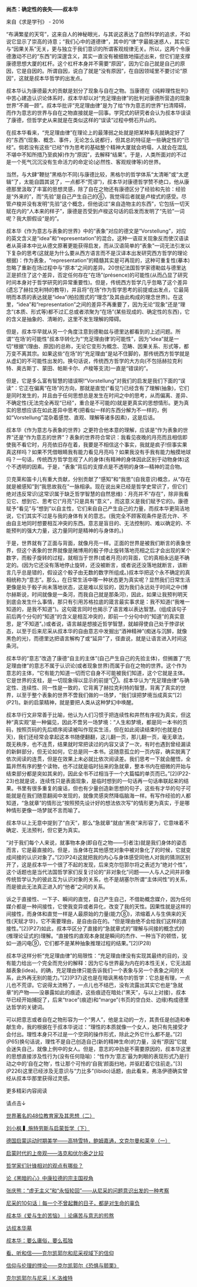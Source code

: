 **尚杰：确定性的丧失——叔本华**

来自《求是学刊》 - 2016

“布满繁星的天穹”，这来自人的神秘眼光，与其说这表达了自然科学的追求，不如说它显示了崇高的诗意；“我们心中的道德律”，其中的“律”字最能迷惑人，其实它与“因果关系”无关，更与独立于我们意识的所谓客观规律无关。所以，这两个令康德激动不已的“东西”的深邃含义，其实一直没有被细致地描述出来，但它们是支撑康德思想大厦的杠杆。这个杠杆本身并不需要“原因”，因为它自己就是自己的原因，它是自因的。所谓自因，说白了就是“没有原因”，在自因领域里不要讨论“原因”，这就是叔本华哲学的出发点。

叔本华认为康德最大的贡献是划分了现象与自在之物。当康德在《纯粹理性批判》中苦心建造认识论体系时，叔本华却以对“充足理由律”的批判对康德所营造的现象世界“不屑一顾”。叔本华批评“充足理由律”是为了给“作为意志的世界”扫清障碍，而作为意志的世界与自在之物直接就是一回事。学究式的研究者会认为叔本华误读了康德，但哲学史从来就是在类似这样的“误读”过程中劈石开山的。

在叔本华看来，“充足理由律”在理论上的最薄弱之处就是把某种事先就确定好了的“东西”(现象、概念、事件，无论怎么说都行，但其总的特征是一些确定性的“已经”。倘若没有这些“已经”作为思考的基础整个精神大厦就会坍塌，人就会在混乱不堪中不知所措乃至疯掉)作为“原因”，去解释“结果”。于是，人类所面对的不过是一个死气沉沉没有生命活力的命定论(必然性、客观规律等)的世界。

当然，与大肆“鞭挞”黑格尔不同(与康德比较，黑格尔的哲学体系“太清晰”或“太逻辑”了，太能自圆其说了，一点都不“荒谬”)，叔本华对康德哲学赞不绝口，他从康德那里汲取了丰富的思想灵感，除了自在之物还有康德区分了经验和先验：经验是“外来的”，而“先验”是自己产生自己的⑥，我觉得后者就是卢梭式的感受。尽管卢梭并没有发明“先验”这个概念，但他说过“来自造物主的东西”，它包括一切天赋在内的“人本来的样子”，康德是否受到卢梭这句话的启发而发明了“先验”一词呢？我大胆假设“是的”。

叔本华《作为意志与表象的世界》中的“表象”对应的德文是“Vorstellung”，对应的英文含义是“idea”和“representation”的混合。这种一语双关现象反而使汉语读者从英译本中比从德文原著更能获得启发，而从汉语简单的“表象”一词无法引发以下复杂的思考(这就是为什么要从西方语言而不是汉译本出发研究西方哲学的理论根据)：作为表象，“representation”的精髓其实是可再现的，这种可重复性(摹本)忽略了重新在场过程中与“原本”之间的差异。20世纪法国哲学家德勒兹与德里达正是抓住了这个差异，否定任何存在“在场”(présence)的可能性(从而凸显了研究时间本身对于哲学研究的异常重要性)。但是，传统西方哲学几乎忽略了这个差异(遗忘了赫拉克利特的教导)，并且将“在场”作为哲学思考的前提或出发点，它最简明而本质的表达就是“idea”(柏拉图式的“理念”及其由此构成的理念世界)。在这里，“idea”和“representation”之间的差异不再重要了，因为无论“现象”还是“理念”(本质、形式等)都不过汇总或者浓聚为“在场”(某些现成的、确定性的东西)，它的含义是抽象的、清晰的，这里不发生理解的障碍。

但是，叔本华早就从另一个角度注意到德勒兹与德里达都看到的上述问题。所谓“‘在场’的可能性”叔本华转化为“‘充足理由律’的可能性”，因为“idea”就是一切“根据”(理由、原因)的总称，无论它变形为概念、范畴、因果关系、形式等，都万变不离其宗。如果这些“在场”的“充足理由”是站不住脚的，那传统西方哲学就是从虚幻的不可能性出发的。换句话说，传统西方哲学的大方向(不包括赫拉克利特、奥古斯丁、蒙田、帕斯卡尔、卢梭等支流)一直是“错误的”。

但是，它是多么富有智慧的错误啊!“Vorstellung”对我们的启发是我们下面的“误读”：它正在偏离“在场”的方向，那就是直觉(“看见”)已经含有了理解(抽象)，它们是同时发生的，并且由于任何思想总是发生在时间之中的思考，从而偏离、差异、不确定性(无法完全再现“已经”，重合是不可能的)就是更真实的思想情形。更为真实的思想应该在如此差异中思考(把看似一样的东西分解为不一样的，例如“Vorstellung”混杂着感觉、直观、理解等诸多因素)，这是后话。

叔本华《作为意志与表象的世界》之更符合他本意的理解，应该是“作为表象的世界”还是“作为意志的世界”？表象的世界符合常识：我看见夜晚的月亮而且相信即使我不看它时，月亮依旧存在着，我要是不相信这个事实，我就是疯子!但事实果真这样吗？如果不凭借眼睛我有能力看见月亮吗？如果我没有手我有能力触摸地球吗？一句话，传统西方哲学忽视了人的身体(有精神的身体因此区别于动物身体)这个不透明的因素。于是，“表象”背后的支撑点是不透明的身体—精神的混合物。

贝克莱和笛卡儿有重大贡献，分别贡献了“感知”和“我思”(自我意识)概念，从“存在就是被感知”到“我思故我在”一脉相承。现在说出来已经是哲学史常识了，但它们绝对违反常识(这常识属于缺乏哲学智慧的自然思维)：月亮并不“存在”，除非我看见它、想到它、思考它(“月亮”只是具有“意义”，而这意义是我们赋予它的)。康德赋予“看见”与“想到”以自主性，它们来自自己产生自己的力量，而叔本华更简洁地说，它们其实不过是与我的身体有关的意志。(我完全不顾客观条件是否允许、不由自主地同时想要相互冲突的东西。意志是盲目的、无法控制的、难以确定的、不能预判的强大力量，这力量同时是精神的与身体的。)

于是，世界就有了正面与背面，就像月亮一样。正面的世界是被我们断言的表象世界，但这个表象的世界就像是赌博用的骰子停止旋转落地亮相之后才会出现的某个数字，而骰子旋转的过程，就相当于世界(或者月亮)的背面，它的真相永远是不确定的。(因为它还没有落地停止旋转，还没被断言，或者说还没落地就断言，该断言几乎总是错的，假设这个骰子由无数的数字所组成。)叔本华把这个永不确定的真相统称为“意志”。那么，在日常生活中哪一种状态更为真实呢？显然我们日常生活更像是处于骰子尚未落地状态，这是难以反驳的，因为我们永远处于时间之中(博尔赫斯说，时间就像是一条河，而我自己就是那条河)，因此，如果让我预判明天到底会发生什么事情，那只有引用苏格拉底的箴言最实事求是：我不知道(“我唯一知道的，是我不知道”)。这句箴言同时也揭示了语言难以表达智慧。(组成该句子前后两个分句的“知道”的含义是相互冲突的，即前一个分句中的“知道”的真实意思，是“不知道”。)或者说，语言越是想接近哲学智慧，就越得使自己处于悖谬状态，以至于后来尼采从叔本华的自由意志中发掘出“酒神精神”(痴迷与沉醉，就像黑色的光)，而德里达把语言解构了或“延异”了，径直说，就是让语言进入时间这条河。

叔本华的“意志”改造了康德“自主的主体”(自己产生自己的先验主体)，但搁置了“充足理由律”的意志不属于认识论(或者现象世界)而属于自在之物的世界。这个作为意志的主体，“它有能力知道一切而它自身不可能被我们知道，这个它就是主体。它是世界的支柱，是一切现象得以显示的前提”⑦。叔本华认为“充足理由律”与确定性、连续性、同一性是一致的，它背离了赫拉克利特的智慧，背离了真实的世界，以至于整个表象的世界不啻我们做的一场梦，“我们误把梦境当成真实”\[2\](P21)。新的启蒙精神，就是要把人类从这种梦幻中唤醒。

叔本华行文非常善于比喻，他认为人们习惯于把连续性和井然有序视为真实，但这种“真实观”是一种偏见，因此不啻另一场梦境：“人生和梦境，都是同一本书的页码，按照页码的先后顺序阅读被叫作现实生活，但在如此阅读结束时(也就是白天)，我们还经常会拿起这本书随便翻翻，这儿翻一页，那儿翻一页，毫无章法，既无秩序，也不连贯，结果就时常把读过的内容又读了一次，有时也遇到曾经漏读的新鲜部分，但无论如何，它总是同一本书。这随意孤立的一页内容，确实脱离了依次阅读的连贯，但是在效果上未必就比依次阅读差。我们思考一下就会醒悟，全篇井然有序的整个读物，也不过就是临时拈来的急就章，整本书内在细微的开始与结束部分都是突如其来的，因此全书不过相当于一个大篇幅的单页而已。”\[2\](P22-23)也就是说，连续性只是表面现象，是临时想到的一句话再一句话串联起来的结果。书里有很多重复的废话，但也有少量创造新思想的句子，这些有才华的句子可能就是在我们随意翻阅中发现的，就像灵感突然降临脑海一样。有写作经验的人都知道，“急就章”的情形比“按照预先设计好的想法依次写”的情形更为真实，于是哪种情形更像一场梦就不言而喻了。

叔本华以上无意中提到了“白天”，那么“急就章”就由“黑夜”来形容了，它意味着不确定、无法预判，但它更为真实。

“对于我们每个人来说，就事物本身(即自在之物——引者注)就是我们身体的姿态而言，它是最直接的。但是，当身体在其他感觉对象中被对象化了的时候，它就变成间接的认识对象了。”\[2\](P24)这就把我的内心与身体感受同他人对我的猜测区别开了，这是叔本华一个很了不起的发现，后来克尔恺郭尔将之表述为“绝对个性”，这个话题也是当代法国哲学家们反复讨论的“非对象化”问题——人与人之间并非像传统哲学认为的彼此互为认识对象的关系，也不是胡塞尔所谓“主体间性”的关系，而是彼此无法真正进入的“他者”之间的关系。

诉之于直接性、一下子、瞬间的直觉，自己产生自己，不借助概念媒介，因为任何媒介都是一种间接性，它使我变异或者异化，改变了我的天性。因果性就是这样的间接性，而身体和直觉一样是人最原始的力量(能力⑧)，浓缩着人与生俱来的天性(天赋才华)，它不需要理由，是自由自在的。“但是理由绝不会给我们这样的直接性。”\[2\](P27)如此，叔本华区分了直接的“急就章式的”理解与间接的概念式的(推理论证式的)理解。“直接性的直观本身就是瞬间的杰作、一种当下的顿悟，犹如一道闪电⑨，它们都不是某种抽象推理过程的结果。”\[2\](P28)

叔本华这样分析“充足理由律”的局限性：“充足理由律没有实现其最终的目的，没有能力给出一个完全而充分的解释：因为它与世界最为内在的本性无关，它无法超越表象(idea)。的确，充足理由律只能告诉我们一个表象与另一个表象之间的关系，此外再无别的能力。”\[2\](P37)这也是在暗讽黑格尔的哲学：它总是有理，一点儿也不荒谬。它说得太流畅了，一点儿也不结巴，没有流露出其实它也是“急就章”的产物——没暴露如此的痕迹，这些痕迹在暗处(“黑天”，与以上对接)，叔本华已经开始捕捉了，后来“trace”(痕迹)和“marge”(书页的空白处、边缘)构成德里达哲学的关键词。

可以把意志或者自在之物形容为一个“男人”，他是主动的一方，其责任是创造和奉献生命，我的根据在于叔本华说过：“理性的本质就像一个女人，她只有先接受才会付出。理性本身只不过是一个空洞的操作形式，除此之外它什么都不是。”\[2\](P65)换句话说，理性不是自己创造自己(新的精神生命)的力量，没有“原因”它就会迷失自己，就像上例中的女人。但是，意志的冲劲是不需要原因的，叔本华这里的思想直接涉及性行为(没有任何隐喻)：“性作为‘意志’最为刺眼的表现形式乃是行动之中的‘自在之物’，性让那个可怜的‘自我’颜面扫地，并驱赶着它往前走。”\[3\](P226)这里已经涉及无意识与“力比多”(libido)话题，由此看来，弗洛伊德确实曾经从叔本华那里获得过灵感。

更多精彩内容阅读

请点击↓

[世界著名的48位教育家及其思想（二）](http://mp.weixin.qq.com/s?__biz=MzAwNDM0ODE0OA==&mid=2247484691&idx=6&sn=d207f52f9d82ae118c0815356bad4041&chksm=9b2c0488ac5b8d9ed3e092253d4e260852afb4dbfb4a708879ee112878db683d3b9b2b1ccdf2&scene=21#wechat_redirect)  

[刘小枫 ▍施特劳斯与启蒙哲学（下）](http://mp.weixin.qq.com/s?__biz=MzAwNDM0ODE0OA==&mid=2247483918&idx=7&sn=55759a45f2e49469f32d371072fd1f48&chksm=9b2c0395ac5b8a835f61ace9b9c75a0df3b58003fe49b93f9ff4c4d810695ef15a584404f575&scene=21#wechat_redirect)  

[德国启蒙运动时期美学——高特雪特，鲍姆嘉通，文克尔曼和莱辛（一）](http://mp.weixin.qq.com/s?__biz=MzAwNDM0ODE0OA==&mid=2247484875&idx=4&sn=afc18204291f8131768ebded11fc0e19&chksm=9b2c0450ac5b8d46685728edcd15b8d871af5f00e8edd0e09ce66786e66c014af6d360880949&scene=21#wechat_redirect)  

[启蒙时代的上帝观——洛克和伏尔泰之比较](http://mp.weixin.qq.com/s?__biz=MzAwNDM0ODE0OA==&mid=2247484145&idx=8&sn=a8402d04e8a551d04e6ec61299f7b178&chksm=9b2c036aac5b8a7c4e4796f758a08ea60412beffd8d0b8363cecbdef77722bfba53a267671b2&scene=21#wechat_redirect)  

[哲学家们针锋相对的观点有哪些？](http://mp.weixin.qq.com/s?__biz=MzAwNDM0ODE0OA==&mid=2247484183&idx=5&sn=ae450e84a466692519fe1115c797d871&chksm=9b2c028cac5b8b9aa0e9c935aac14f88b4e970a5fc138b7afdf76b80b1be503bad9d38361989&scene=21#wechat_redirect)  

[论《黑暗的心》中康拉德的宗主国视角](http://mp.weixin.qq.com/s?__biz=MzAwNDM0ODE0OA==&mid=2247484495&idx=8&sn=9613f1265b697a63f461e6c9ec73990c&chksm=9b2c05d4ac5b8cc2f90288ec88ccf1baea06e75ebe39e3b18db1a19c0ee454c68dadfb7268ef&scene=21#wechat_redirect)  

[张庆熊：“虚无主义”和“永恒轮回”——从尼采的问题意识出发的一种考察](http://mp.weixin.qq.com/s?__biz=MzAwNDM0ODE0OA==&mid=2247485033&idx=3&sn=7cc1219548cf7b7e2f5fae1f649f0bdd&chksm=9b2c07f2ac5b8ee4d2951107ee0cbd8755e80a4f4bbd22a2bd62406aa872aacc1a51b31f71ca&scene=21#wechat_redirect)  

[尼采的10句话｜每一个不曾起舞的日子，都是对生命的辜负](http://mp.weixin.qq.com/s?__biz=MzAwNDM0ODE0OA==&mid=2247484531&idx=3&sn=ec75fba6b9d81f46aa82a41410bb20d3&chksm=9b2c05e8ac5b8cfe9fd1ffdc7d020425ece5135a705f065ef7e46a096c5c630cddeb1bf0422f&scene=21#wechat_redirect)  

[叔本华《爱与生的苦恼》｜论痛苦与意志的煎熬](http://mp.weixin.qq.com/s?__biz=MzAwNDM0ODE0OA==&mid=2247484538&idx=1&sn=68b2331bab7a908cb9a61d2e2ca73611&chksm=9b2c05e1ac5b8cf7db315840ce77392b2f1a175ffc65744d27037088ea226aa014c035dec043&scene=21#wechat_redirect)  

[访叔本华墓](http://mp.weixin.qq.com/s?__biz=MzAwNDM0ODE0OA==&mid=2247484538&idx=7&sn=fad8603dbfc8edfaf6a5adb79e1034c1&chksm=9b2c05e1ac5b8cf73c8b35f3db1eddf5a7c7025ffa2d6ebd7b14186fe05b80bf0bd2a1227203&scene=21#wechat_redirect)  

[叔本华：要么庸俗，要么孤独](http://mp.weixin.qq.com/s?__biz=MzAwNDM0ODE0OA==&mid=2247484255&idx=7&sn=7f6fb9fff09ddff942c3d20c3e05ec65&chksm=9b2c02c4ac5b8bd2e7fb2c3469414f3d4a6087b0299d4d2b616787cdadbfcb5b9f53abac906e&scene=21#wechat_redirect)  

[看、听和信——克尔凯郭尔和尼采视域下的信仰](http://mp.weixin.qq.com/s?__biz=MzAwNDM0ODE0OA==&mid=2247484587&idx=1&sn=7dbc6b712e7847ae97ae0698055eb6fb&chksm=9b2c0530ac5b8c26ad76f29fb2efd4a2bc7dcf1a357c3c204c809650180ffbfe5620c159d4ce&scene=21#wechat_redirect)  

[信仰与伦理的悖论——克尔凯郭尔《恐惧与颤栗》](http://mp.weixin.qq.com/s?__biz=MzAwNDM0ODE0OA==&mid=2247484587&idx=6&sn=f3446d55e35f03d0c04c5aabd841701e&chksm=9b2c0530ac5b8c2617a9ad2d63f9a90ae3f57deb9718476a8df2fdd9041437b6cb4c5db82dbd&scene=21#wechat_redirect)  

[克尔凯郭尔与尼采｜K.洛维特](http://mp.weixin.qq.com/s?__biz=MzAwNDM0ODE0OA==&mid=2247484787&idx=2&sn=bb60f7f4c411ede6b8d2b5d3d4828fe1&chksm=9b2c04e8ac5b8dfe2780b4ba8502da1c780e007c6c315e007893206392b64aa09b44b0c7b1b0&scene=21#wechat_redirect)